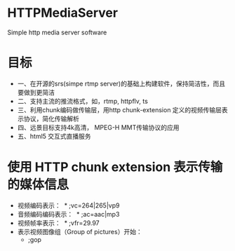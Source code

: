 # HTTPMediaServer
Simple http media server software
# 目标

* 一、在开源的srs(simpe rtmp server)的基础上构建软件，保持简洁性，而且要做到更简洁
* 二、支持主流的推流格式，如，rtmp, httpflv, ts
* 三、利用chunk编码做传输层，用http chunk-extension 定义的视频传输层表示协议，简化传输解析
* 四、远景目标支持4k高清， MPEG-H MMT传输协议的应用 
* 五、html5 交互式直播服务
# 使用 HTTP chunk extension 表示传输的媒体信息
* 视频编码表示：
  * ;vc=264|265|vp9
* 音频编码编码表示：
  * ;ac=aac|mp3
* 视频帧率表示：
  * ;vfr=29.97
* 表示视频图像组（Group of pictures）开始：
  * ;gop
